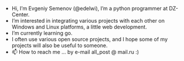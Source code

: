 - Hi, I’m Evgeniy Semenov (@edelwi), I’m a python programmer at DZ-Center.
- I’m interested in integrating various projects with each other on Windows and Linux platforms, a little web development.
- I’m currently learning go.
- I often use various open source projects, and I hope some of my projects will also be useful to someone.
- 📫 How to reach me ... by e-mail all_post @ mail.ru :)

<!---
edelwi/edelwi is a ✨ special ✨ repository because its `README.md` (this file) appears on your GitHub profile.
You can click the Preview link to take a look at your changes.
--->
